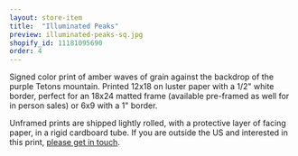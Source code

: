 ```yaml
---
layout: store-item
title:  "Illuminated Peaks"
preview: illuminated-peaks-sq.jpg
shopify_id: 11181095690
order: 4
---
```


Signed color print of amber waves of grain against the backdrop of the purple Tetons mountain. Printed 12x18 on luster paper with a 1/2" white border, perfect for an 18x24 matted frame (available pre-framed as well for in person sales) or 6x9 with a 1" border.

Unframed prints are shipped lightly rolled, with a protective layer of facing paper, in a rigid cardboard tube. If you are outside the US and interested in this print, [please get in touch](http://jimmynotjim.com/about#contact).